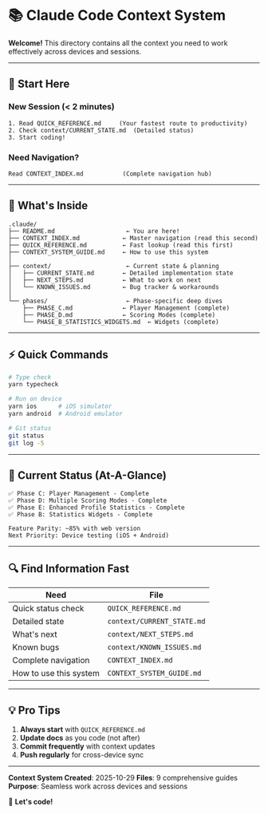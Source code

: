 # 📚 Claude Code Context System

**Welcome!** This directory contains all the context you need to work effectively across devices and sessions.

---

## 🎯 **Start Here**

### New Session (< 2 minutes)
```
1. Read QUICK_REFERENCE.md     (Your fastest route to productivity)
2. Check context/CURRENT_STATE.md  (Detailed status)
3. Start coding!
```

### Need Navigation?
```
Read CONTEXT_INDEX.md           (Complete navigation hub)
```

---

## 📂 **What's Inside**

```
.claude/
├── README.md                    ← You are here!
├── CONTEXT_INDEX.md            ← Master navigation (read this second)
├── QUICK_REFERENCE.md          ← Fast lookup (read this first)
├── CONTEXT_SYSTEM_GUIDE.md     ← How to use this system
│
├── context/                     ← Current state & planning
│   ├── CURRENT_STATE.md        ← Detailed implementation state
│   ├── NEXT_STEPS.md           ← What to work on next
│   └── KNOWN_ISSUES.md         ← Bug tracker & workarounds
│
└── phases/                      ← Phase-specific deep dives
    ├── PHASE_C.md              ← Player Management (complete)
    ├── PHASE_D.md              ← Scoring Modes (complete)
    └── PHASE_B_STATISTICS_WIDGETS.md  ← Widgets (complete)
```

---

## ⚡ **Quick Commands**

```bash
# Type check
yarn typecheck

# Run on device
yarn ios      # iOS simulator
yarn android  # Android emulator

# Git status
git status
git log -5
```

---

## 🎯 **Current Status** (At-A-Glance)

```
✅ Phase C: Player Management - Complete
✅ Phase D: Multiple Scoring Modes - Complete
✅ Phase E: Enhanced Profile Statistics - Complete
✅ Phase B: Statistics Widgets - Complete

Feature Parity: ~85% with web version
Next Priority: Device testing (iOS + Android)
```

---

## 🔍 **Find Information Fast**

| Need | File |
|------|------|
| Quick status check | `QUICK_REFERENCE.md` |
| Detailed state | `context/CURRENT_STATE.md` |
| What's next | `context/NEXT_STEPS.md` |
| Known bugs | `context/KNOWN_ISSUES.md` |
| Complete navigation | `CONTEXT_INDEX.md` |
| How to use this system | `CONTEXT_SYSTEM_GUIDE.md` |

---

## 💡 **Pro Tips**

1. **Always start** with `QUICK_REFERENCE.md`
2. **Update docs** as you code (not after)
3. **Commit frequently** with context updates
4. **Push regularly** for cross-device sync

---

**Context System Created**: 2025-10-29
**Files**: 9 comprehensive guides
**Purpose**: Seamless work across devices and sessions

🚀 **Let's code!**

